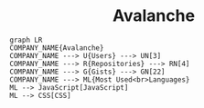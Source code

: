 <h1 align="center">Avalanche</h1>

```mermaid
graph LR
COMPANY_NAME{Avalanche}
COMPANY_NAME ---> U{Users} ---> UN[3]
COMPANY_NAME ---> R{Repositories} ---> RN[4]
COMPANY_NAME ---> G{Gists} ---> GN[22]
COMPANY_NAME ---> ML{Most Used<br>Languages}
ML --> JavaScript[JavaScript]
ML --> CSS[CSS]
```

